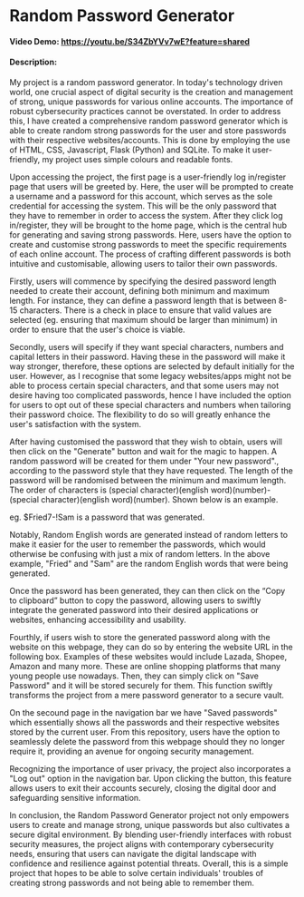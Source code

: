 # Random Password Generator
#### Video Demo: https://youtu.be/S34ZbYVv7wE?feature=shared
#### Description:

My project is a random password generator. In today's technology driven world, one crucial aspect of digital security is the creation and management of strong, unique passwords for various online accounts. The importance of robust cybersecurity practices cannot be overstated. In order to address this, I have created a comprehensive random password generator which is able to create random strong passwords for the user and store passwords with their respective websites/accounts. This is done by employing the use of HTML, CSS, Javascript, Flask (Python) and SQLite. To make it user-friendly, my project uses simple colours and readable fonts.

Upon accessing the project, the first page is a user-friendly log in/register page that users will be greeted by. Here, the user will be prompted to create a username and a password for this account, which serves as the sole credential for accessing the system. This will be the only password that they have to remember in order to access the system. After they click log in/register, they will be brought to the home page, which is the central hub for generating and saving strong passwords. Here, users have the option to create and customise strong passwords to meet the specific requirements of each online account. The process of crafting different passwords is both intuitive and customisable, allowing users to tailor their own passwords.

Firstly, users will commence by specifying the desired password length needed to create their account, defining both minimum and maximum length. For instance, they can define a password length that is between 8-15 characters. There is a check in place to ensure that valid values are selected (eg. ensuring that maximum should be larger than minimum) in order to ensure that the user's choice is viable.

Secondly, users will specify if they want special characters, numbers and capital letters in their password. Having these in the password will make it way stronger, therefore, these options are selected by default initially for the user. However, as I recognise that some legacy websites/apps might not be able to process certain special characters, and that some users may not desire having too complicated passwords, hence I have included the option for users to opt out of these special characters and numbers when tailoring their password choice. The flexibility to do so will greatly enhance the user's satisfaction with the system.

After having customised the password that they wish to obtain, users will then click on the "Generate" button and wait for the magic to happen. A random password will be created for them under "Your new password"., according to the password style that they have requested. The length of the password will be randomised between the minimum and maximum length. The order of characters is (special character)(english word)(number)-(special character)(english word)(number). Shown below is an example.

eg. $Fried7-!Sam is a password that was generated.

Notably, Random English words are generated instead of random letters to make it easier for the user to remember the passwords, which would otherwise be confusing with just a mix of random letters. In the above example, "Fried" and "Sam" are the random English words that were being generated.

Once the password has been generated, they can then click on the “Copy to clipboard” button to copy the password, allowing users to swiftly integrate the generated password into their desired applications or websites, enhancing accessibility and usability.

Fourthly, if users wish to store the generated password along with the website on this webpage, they can do so by entering the website URL in the following box. Examples of these websites would include Lazada, Shopee, Amazon and many more. These are online shopping platforms that many young people use nowadays. Then, they can simply click on "Save Password" and it will be stored securely for them. This function swiftly transforms the project from a mere password generator to a secure vault.

On the secound page in the navigation bar we have "Saved passwords" which essentially shows all the passwords and their respective websites stored by the current user. From this repository, users have the option to seamlessly delete the password from this webpage should they no longer require it, providing an avenue for ongoing security management.

Recognizing the importance of user privacy, the project also incorporates a "Log out" option in the navigation bar. Upon clicking the button, this feature allows users to exit their accounts securely, closing the digital door and safeguarding sensitive information.

In conclusion, the Random Password Generator project not only empowers users to create and manage strong, unique passwords but also cultivates a secure digital environment. By blending user-friendly interfaces with robust security measures, the project aligns with contemporary cybersecurity needs, ensuring that users can navigate the digital landscape with confidence and resilience against potential threats. Overall, this is a simple project that hopes to be able to solve certain individuals' troubles of creating strong passwords and not being able to remember them.
